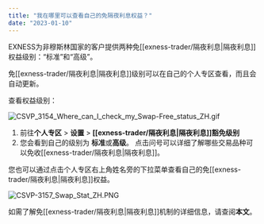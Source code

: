 ```yaml
---
title: "我在哪里可以查看自己的免隔夜利息权益？"
date: "2023-01-10"
---
```


EXNESS为非穆斯林国家的客户提供两种免[[exness-trader/隔夜利息|隔夜利息]]权益级别：“标准”和“高级”。

免[[exness-trader/隔夜利息|隔夜利息]]级别可以在自己的个人专区查看，而且会自动更新。

查看权益级别：

![CSVP_3154_Where_can_I_check_my_Swap-Free_status_ZH.gif](https://testingcf.jsdelivr.net/gh/jarlin8/OSS@main/exhelp/CSVP_3154_Where_can_I_check_my_Swap-Free_status_ZH.gif)

1. 前往**个人专区** > **设置** > **[[exness-trader/隔夜利息|隔夜利息]]豁免级别**
2. 您会看到自己的级别为 **标准**或**高级**。 点击问号可以详细了解哪些交易品种可以免收[[exness-trader/隔夜利息|隔夜利息]]。

您也可以通过点击个人专区右上角姓名旁的下拉菜单查看自己的免[[exness-trader/隔夜利息|隔夜利息]]权益。

![CSVP-3157_Swap_Stat_ZH.PNG](https://testingcf.jsdelivr.net/gh/jarlin8/OSS@main/exhelp/CSVP-3157_Swap_Stat_ZH.PNG)

如需了解免[[exness-trader/隔夜利息|隔夜利息]]机制的详细信息，请查阅**本文**。
